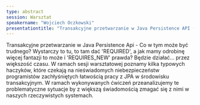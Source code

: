```yaml
---
type: abstract
session: Warsztat
speakername: "Wojciech Oczkowski"
presentationtitle: "Transakcyjne przetwarzanie w Java Persistence API (JPA)"
---
```


Transakcyjne przetwarzanie w Java Persistence Api  - Co w tym może być trudnego? Wystarczy to tu, to tam dać 'REQUIRED', a jak mamy odrobinę więcej fantazji to może i 'REQUIRES_NEW' prawda? Będzie działać... przez większość czasu. W ramach sesji warsztatowej poznamy kilka typowych haczyków, które czekają na nieświadomych niebezpieczeństw programistów zachłyśniętych łatwością pracy z JPA w środowisku transakcyjnym. W ramach wykonywanych ćwiczeń przeanalizujemy te problematyczne sytuacje by z większą świadomością zmagać się z nimi w naszych rzeczywistych systemach.
